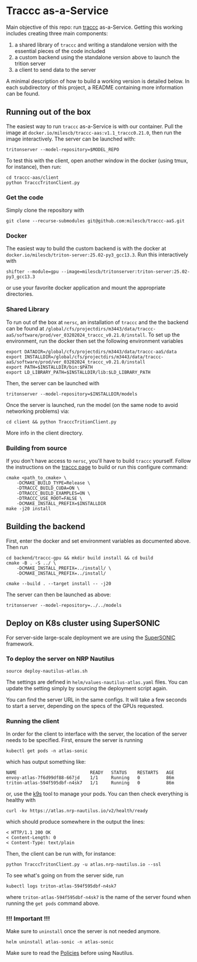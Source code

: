 # Traccc as-a-Service

Main objective of this repo: run [traccc](https://github.com/acts-project/traccc/tree/main) as-a-Service. Getting this working includes creating three main components:

1. a shared library of `traccc` and writing a standalone version with the essential pieces of the code included
2. a custom backend using the standalone version above to launch the trition server
3. a client to send data to the server

A minimal description of how to build a working version is detailed below. In each subdirectory of this project, a README containing more information can be found. 

## Running out of the box

The easiest way to run `traccc` as-a-Service is with our container. Pull the image at `docker.io/milescb/traccc-aas:v1.1_traccc0.21.0`, then run the image interactively. The server can be launched with:

```
tritonserver --model-repository=$MODEL_REPO
```

To test this with the client, open another window in the docker (using tmux, for instance), then run:

```
cd traccc-aas/client
python TracccTritonClient.py
```

### Get the code

Simply clone the repository with 

```
git clone --recurse-submodules git@github.com:milescb/traccc-aaS.git
```

### Docker

The easiest way to build the custom backend is with the docker at `docker.io/milescb/triton-server:25.02-py3_gcc13.3`. Run this interactively with

```
shifter --module=gpu --image=milescb/tritonserver:triton-server:25.02-py3_gcc13.3
```

or use your favorite docker application and mount the appropriate directories. 

### Shared Library 

To run out of the box at `nersc`, an installation of `traccc` and the the backend can be found at `/global/cfs/projectdirs/m3443/data/traccc-aaS/software/prod/ver_03202024_traccc_v0.21.0/install`. To set up the environment, run the docker then set the following environment variables

```
export DATADIR=/global/cfs/projectdirs/m3443/data/traccc-aaS/data
export INSTALLDIR=/global/cfs/projectdirs/m3443/data/traccc-aaS/software/prod/ver_03202024_traccc_v0.21.0/install
export PATH=$INSTALLDIR/bin:$PATH
export LD_LIBRARY_PATH=$INSTALLDIR/lib:$LD_LIBRARY_PATH
```

Then, the server can be launched with 

```
tritonserver --model-repository=$INSTALLDIR/models
```

Once the server is launched, run the model (on the same node to avoid networking problems) via:

```
cd client && python TracccTritionClient.py 
```
More info in the client directory. 

### Building from source

If you don't have access to `nersc`, you'll have to build `traccc` yourself. Follow the instructions on the [traccc page](https://github.com/acts-project/traccc/tree/main) to build or run this configure command:

```
cmake <path_to_cmake> \
    -DCMAKE_BUILD_TYPE=Release \
    -DTRACCC_BUILD_CUDA=ON \
    -DTRACCC_BUILD_EXAMPLES=ON \
    -DTRACCC_USE_ROOT=FALSE \
    -DCMAKE_INSTALL_PREFIX=$INSTALLDIR
make -j20 install
```

## Building the backend

First, enter the docker and set environment variables as documented above. Then run

```
cd backend/traccc-gpu && mkdir build install && cd build
cmake -B . -S ../ \
    -DCMAKE_INSTALL_PREFIX=../install/ \
    -DCMAKE_INSTALL_PREFIX=../install/

cmake --build . --target install -- -j20
```

The server can then be launched as above:

```
tritonserver --model-repository=../../models
```

## Deploy on K8s cluster using SuperSONIC

For server-side large-scale deployment we are using the [SuperSONIC](https://github.com/fastmachinelearning/SuperSONIC) 
framework. 


### To deploy the server on NRP Nautilus

```
source deploy-nautilus-atlas.sh
```

The settings are defined in `helm/values-nautilus-atlas.yaml` files. 
You can update the setting simply by sourcing the deployment script again. 
 
You can find the server URL in the same configs. It will take a few seconds to start a server, depending on the specs of the GPUs requested.

### Running the client

In order for the client to interface with the server, the location of the server needs to be specified. First, ensure the server is running

```
kubectl get pods -n atlas-sonic
```
which has output something like:

```
NAME                            READY   STATUS    RESTARTS   AGE
envoy-atlas-7f6d99df88-667jd    1/1     Running   0          86m
triton-atlas-594f595dbf-n4sk7   1/1     Running   0          86m
```

or, use the [k9s](https://k9scli.io) tool to manage your pods. You can then check everything is healthy with

```
curl -kv https://atlas.nrp-nautilus.io/v2/health/ready
```

which should produce somewhere in the output the lines:

```
< HTTP/1.1 200 OK
< Content-Length: 0
< Content-Type: text/plain
```

Then, the client can be run with, for instance:

```
python TracccTritonClient.py -u atlas.nrp-nautilus.io --ssl
```

To see what's going on from the server side, run

```
kubectl logs triton-atlas-594f595dbf-n4sk7
```

where `triton-atlas-594f595dbf-n4sk7` is the name of the server found when running the `get pods` command above. 

### !!! Important !!!

Make sure to `uninstall` once the server is not needed anymore. 

```
helm uninstall atlas-sonic -n atlas-sonic
```

Make sure to read the [Policies](https://docs.nationalresearchplatform.org/userdocs/start/policies/) before using Nautilus. 